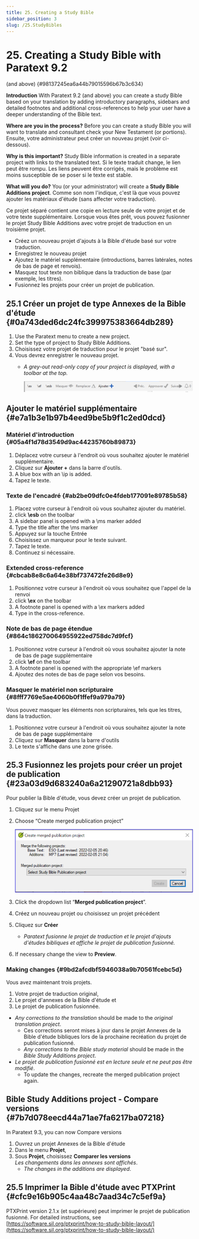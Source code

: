 ```yaml
---
title: 25. Creating a Study Bible
sidebar_position: 3
slug: /25.StudyBibles
---
```




# 25. Creating a Study Bible with Paratext 9.2
(and above) {#98137245ea6a44b79015596b67b3c634}


**Introduction**  With Paratext 9.2 (and above) you can create a study Bible based on your translation by adding introductory paragraphs, sidebars and detailed footnotes and additional cross-references to help your user have a deeper understanding of the Bible text.


**Where are you in the process?**  Before you can create a study Bible you will want to translate and consultant check your New Testament (or portions). Ensuite, votre administrateur peut créer un nouveau projet (voir ci-dessous).


**Why is this important?**  Study Bible information is created in a separate project with links to the translated text. Si le texte traduit change, le lien peut être rompu. Les liens peuvent être corrigés, mais le problème est moins susceptible de se poser si le texte est stable.


**What will you do?**  You (or your administrator) will create a **Study Bible Additions project**. Comme son nom l'indique, c'est là que vous pouvez ajouter les matériaux d'étude (sans affecter votre traduction).


Ce projet séparé contient une copie en lecture seule de votre projet et de votre texte supplémentaire. Lorsque vous êtes prêt, vous pouvez fusionner le projet Study Bible Additions avec votre projet de traduction en un troisième projet.

- Créez un nouveau projet d'ajouts à la Bible d'étude basé sur votre traduction.
- Enregistrez le nouveau projet
- Ajoutez le matériel supplémentaire (introductions, barres latérales, notes de bas de page et renvois).
- Masquez tout texte non biblique dans la traduction de base (par exemple, les titres).
- Fusionnez les projets pour créer un projet de publication.

## 25.1 Créer un projet de type Annexes de la Bible d'étude {#0a743ded6dc24fc399975383664db289}

1. Use the Paratext menu to create a new project.
1. Set the type of project to Study Bible Additions.
1. Choisissez votre projet de traduction pour le projet "basé sur".
1. Vous devrez enregistrer le nouveau projet.
    - _A grey-out read-only copy of your project is displayed, with a toolbar at the top._

        ![](./1054758853.png)


## Ajouter le matériel supplémentaire {#e7a1b3e1b97b4eed9be5b9f1c2ed0dcd}


### Matériel d'introduction {#05a4f1d78d3549d9ac44235760b89873}

1. Déplacez votre curseur à l'endroit où vous souhaitez ajouter le matériel supplémentaire.
1. Cliquez sur **Ajouter +** dans la barre d'outils.
1. A blue box with an \ip is added.
1. Tapez le texte.

### Texte de l'encadré {#ab2be09dfc0e4fdeb177091e89785b58}

1. Placez votre curseur à l'endroit où vous souhaitez ajouter du matériel.
1. click **\esb** on the toolbar
1. A sidebar panel is opened with a \ms marker added
1. Type the title after the \ms marker
1. Appuyez sur la touche Entrée
1. Choisissez un marqueur pour le texte suivant.
1. Tapez le texte.
1. Continuez si nécessaire.

### Extended cross-reference {#cbcab8e8c6a64e38bf737472fe26d8e9}

1. Positionnez votre curseur à l'endroit où vous souhaitez que l'appel de la renvoi
1. click **\ex** on the toolbar
1. A footnote panel is opened with a \ex markers added
1. Type in the cross-reference.

### Note de bas de page étendue {#864c186270064955922ed758dc7d9fcf}

1. Positionnez votre curseur à l'endroit où vous souhaitez ajouter la note de bas de page supplémentaire
1. click **\ef** on the toolbar
1. A footnote panel is opened with the appropriate \ef markers
1. Ajoutez des notes de bas de page selon vos besoins.

### Masquer le matériel non scripturaire {#8fff7769e5ae4060b0f1ffef9a979a79}


Vous pouvez masquer les éléments non scripturaires, tels que les titres, dans la traduction.

1. Positionnez votre curseur à l'endroit où vous souhaitez ajouter la note de bas de page supplémentaire
1. Cliquez sur **Masquer** dans la barre d'outils
1. Le texte s'affiche dans une zone grisée.

## 25.3 Fusionnez les projets pour créer un projet de publication {#23a03d9d683240a6a21290721a8dbb93}


Pour publier la Bible d'étude, vous devez créer un projet de publication.

1. Cliquez sur le menu Projet
1. Choose “Create merged publication project”

    ![](./2123925445.png)

1. Click the dropdown list “**Merged publication project**”.
1. Créez un nouveau projet ou choisissez un projet précédent
1. Cliquez sur **Créer**
    - _Paratext fusionne le projet de traduction et le projet d'ajouts d'études bibliques et affiche le projet de publication fusionné._
1. If necessary change the view to **Preview**.

### Making changes {#9bd2afcdbf5946038a9b70561fcebc5d}


Vous avez maintenant trois projets.

1. Votre projet de traduction original,
1. Le projet d'annexes de la Bible d'étude et
1. Le projet de publication fusionnée.
- _Any corrections to the translation_ should be made to the _original translation project_.
    - Ces corrections seront mises à jour dans le projet Annexes de la Bible d'étude bibliques lors de la prochaine recréation du projet de publication fusionné.
    - _Any corrections to the Bible study material_ should be made in the _Bible Study Additions project_.
- _Le projet de publication fusionné est en lecture seule et ne peut pas être modifié_.
    - To update the changes, recreate the merged publication project again.

## Bible Study Additions project - Compare versions {#7b7d078eecd44a71ae7fa6217ba07218}


In Paratext 9.3, you can now Compare versions

1. Ouvrez un projet Annexes de la Bible d'étude
1. Dans le menu **Projet**,
1. Sous **Projet**, choisissez **Comparer les versions**  
   *Les changements dans les annexes sont affichés*.
    - _The changes in the additions are displayed_.

## 25.5 Imprimer la Bible d'étude avec PTXPrint {#cfc9e16b905c4aa48c7aad34c7c5ef9a}


PTXPrint version 2.1.x (et supérieure) peut imprimer le projet de publication fusionné. For detailed instructions, see [https://software.sil.org/ptxprint/how-to-study-bible-layout/](https://software.sil.org/ptxprint/how-to-study-bible-layout/)

